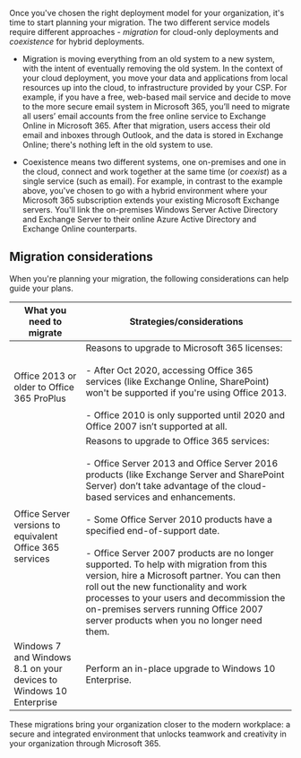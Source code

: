 Once you've chosen the right deployment model for your organization, it's time to start planning your migration. The two different service models require different approaches - *migration* for cloud-only deployments and *coexistence* for hybrid deployments.

- Migration is moving everything from an old system to a new system, with the intent of eventually removing the old system. In the context of your cloud deployment, you move your data and applications from local resources up into the cloud, to infrastructure provided by your CSP. For example, if you have a free, web-based mail service and decide to move to the more secure email system in Microsoft 365, you’ll need to migrate all users’ email accounts from the free online service to Exchange Online in Microsoft 365. After that migration, users access their old email and inboxes through Outlook, and the data is stored in Exchange Online; there's nothing left in the old system to use.

- Coexistence means two different systems, one on-premises and one in the cloud, connect and work together at the same time (or *coexist*) as a single service (such as email). For example, in contrast to the example above, you've chosen to go with a hybrid environment where your Microsoft 365 subscription extends your existing Microsoft Exchange servers. You'll link the on-premises Windows Server Active Directory and Exchange Server to their online Azure Active Directory and Exchange Online counterparts. 

## Migration considerations

When you're planning your migration, the following considerations can help guide your plans.

|What you need to migrate|Strategies/considerations|
|-|-|
|Office 2013 or older to Office 365 ProPlus|Reasons to upgrade to Microsoft 365 licenses: <br><br>- After Oct 2020, accessing Office 365 services (like Exchange Online, SharePoint) won't be supported if you're using Office 2013.<br><br>- Office 2010 is only supported until 2020 and Office 2007 isn’t supported at all.| 
|Office Server versions to equivalent Office 365 services|	Reasons to upgrade to Office 365 services:<br><br>- Office Server 2013 and Office Server 2016 products (like Exchange Server and SharePoint Server) don’t take advantage of the cloud-based services and enhancements.<br><br>- Some Office Server 2010 products have a specified end-of-support date.<br><br>- Office Server 2007 products are no longer supported. To help with migration from this version, hire a Microsoft partner. You can then roll out the new functionality and work processes to your users and decommission the on-premises servers running Office 2007 server products when you no longer need them.|
|Windows 7 and Windows 8.1 on your devices to Windows 10 Enterprise|	Perform an in-place upgrade to Windows 10 Enterprise.|

These migrations bring your organization closer to the modern workplace: a secure and integrated environment that unlocks teamwork and creativity in your organization through Microsoft 365.
